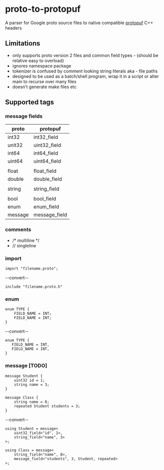 # proto-to-protopuf
A parser for Google proto source files to native compatible [protopuf](https://github.com/PragmaTwice/protopuf) C++ headers 

## Limitations
- only supports proto version 2 files and common field types - (should be relative easy to overload)
- ignores namespace package
- tokenizer is confused by comment looking string literals aka - file paths
- designed to be used as a batch/shell program, wrap it in a script or alter main to recurse over many files
- doesn't generate make files etc

## Supported tags

### message fields
| proto  | protopuf |
| ------------- | ------------- |
|int32   | int32_field |
|unit32  | uint32_field |
|int64   | int64_field |
|uint64  | uint64_field |
| |
|float   | float_field |
|double  | double_field |
| |
|string  | string_field |
| |
|bool    | bool_field |
|enum |enum_field |
|message |message_field |


### comments
- /* multiline */
- // singleline
 

### import

    import "filename.proto";

--convert--

    include "filename.proto.h"

### enum

    enum TYPE {
        FIELD_NAME = INT;
        FIELD_NAME = INT;
    }

--convert--

    enum TYPE {
       FIELD_NAME = INT,
       FIELD_NAME = INT,
    }


### message [TODO]
    message Student {
        uint32 id = 1;
        string name = 3;
    }

    message Class {
        string name = 8;
        repeated Student students = 3;
    }

--convert--

    using Student = message<
        uint32_field<"id", 1>, 
        string_field<"name", 3>
    >;
    
    using Class = message<
        string_field<"name", 8>, 
        message_field<"students", 3, Student, repeated>
    >;

